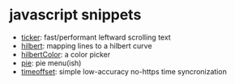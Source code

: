 javascript snippets
===================

* [ticker](ticker.html): fast/performant leftward scrolling text
* [hilbert](hilbert.svg): mapping lines to a hilbert curve
* [hilbertColor](hilbertcolor.html): a color picker
* [pie](pie.html): pie menu(ish)
* [timeoffset](timeoffset.html): simple low-accuracy no-https time syncronization

